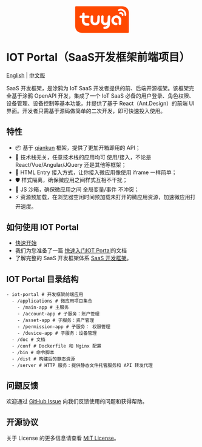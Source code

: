 <center><p align="center"><img src="./tuya_logo.png" width="28%" height="28%" /></p></center>

IOT Portal（SaaS开发框架前端项目）
===

[English](README.md) | [中文版](README_zh.md)


SaaS 开发框架，是涂鸦为 IoT SaaS 开发者提供的前、后端开源框架。该框架完全基于涂鸦 OpenAPI 开发，集成了一个 IoT SaaS 必备的用户登录、角色权限、设备管理、设备控制等基本功能，并提供了基于 React（Ant.Design）的前端 UI 界面。开发者只需基于源码做简单的二次开发，即可快速投入使用。

## 特性

- 📦 基于 [qiankun](https://qiankun.umijs.org/zh/guide) 框架，提供了更加开箱即用的 API；
- 📱 技术栈无关，任意技术栈的应用均可 使用/接入，不论是 React/Vue/Angular/JQuery 还是其他等框架；
- 💪 HTML Entry 接入方式，让你接入微应用像使用 iframe 一样简单；
- 🛡​ 样式隔离，确保微应用之间样式互相不干扰；
- 🧳 JS 沙箱，确保微应用之间 全局变量/事件 不冲突；
- ⚡️ 资源预加载，在浏览器空闲时间预加载未打开的微应用资源，加速微应用打开速度。

##  如何使用 IOT Portal

- [快速开始](./doc/Quick_start_zh.md)
- 我们为您准备了一篇 [快速入门IOT Portal](https://developer.tuya.com/cn/docs/iot/SaaSDevelopmentFramework_ftontend?id=Kaqcwpn4p8guu)的文档
- 了解完整的 SaaS 开发框架体系 [SaaS 开发框架](https://developer.tuya.com/cn/docs/iot/SaaSDevelopmentFramework?id=Kaps8jd0mowem)。
 

## IOT Portal 目录结构

```
- iot-portal # 开发框架前端应用
  - /applications # 微应用项目集合
    - /main-app # 主服务
    - /account-app # 子服务：账户管理
    - /asset-app # 子服务：资产管理
    - /permission-app # 子服务： 权限管理
    - /device-app # 子服务：设备管理
  - /doc # 文档
  - /conf # Dockerfile 和 Nginx 配置
  - /bin # 命令脚本
  - /dist # 构建后的静态资源
  - /server # HTTP 服务：提供静态文件托管服务和 API 转发代理
```


## 问题反馈

欢迎通过 [GitHub Issue](https://github.com/tuya/iot-portal/issues) 向我们反馈使用的问题和获得帮助。


## 开源协议

关于 License 的更多信息请查看 [MIT License](./LICENSE)。
